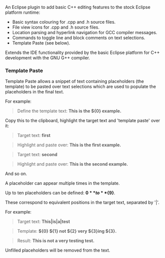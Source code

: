 An Eclipse plugin to add basic C++ editing features to the stock Eclipse platform runtime:

- Basic syntax colouring for .cpp and .h source files.
- File view icons for .cpp and .h source files.
- Location parsing and hyperlink navigation for GCC compiler messages.
- Commands to toggle line and block comments on text selections.
- Template Paste (see below).

Extends the IDE functionality provided by the basic Eclipse platform for C++ development with the GNU G++ compiler.

### Template Paste ###
Template Paste allows a snippet of text containing placeholders (the template) to be pasted over text selections which are used to populate the placeholders in the final text.

For example:

> Define the template text: **This is the ${0} example.**

Copy this to the clipboard, highlight the target text and 'template paste' over it:

> Target text: **first** 

> Highlight and paste over: **This is the first example.**

> Target text: **second**

> Highlight and paste over: **This is the second example.**

And so on.

A placeholder can appear multiple times in the template.

Up to ten placeholders can be defined: **${0}** to **${9}**.

These correspond to equivalent positions in the target text, separated by '|'.

For example:

> Target text: **This|is|a|test**

> Template: **${0} ${1} not ${2} very ${3}ing ${3}.**

> Result: **This is not a very testing test.**

Unfilled placeholders will be removed from the text.
